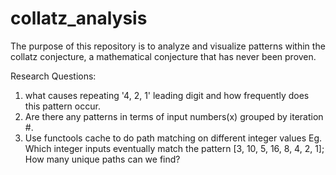 # collatz_analysis
The purpose of this repository is to analyze and visualize patterns within the collatz conjecture, a mathematical conjecture that has never been proven.

Research Questions:
1. what causes repeating '4, 2, 1' leading digit and how frequently does this pattern occur.
2. Are there any patterns in terms of input numbers(x) grouped by iteration #.
3. Use functools cache to do path matching on different integer values Eg. Which integer inputs eventually match the pattern [3, 10, 5, 16, 8, 4, 2, 1]; How many unique paths can we find?
